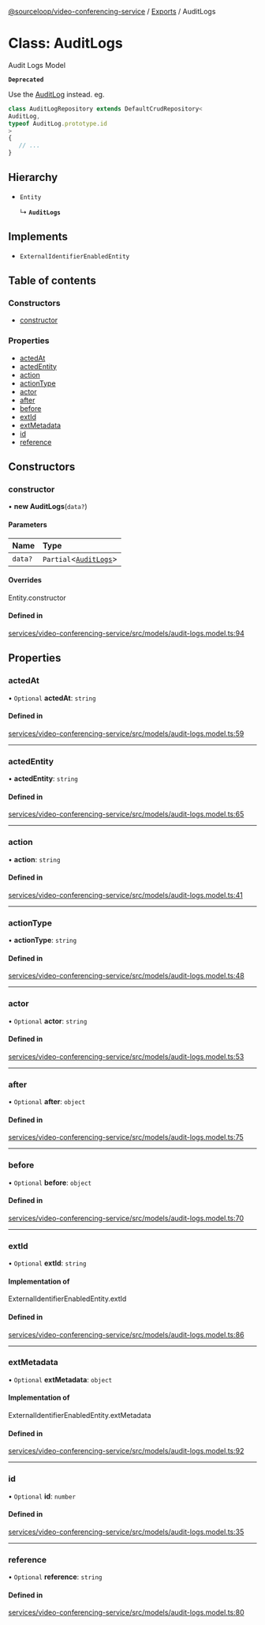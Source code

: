 [@sourceloop/video-conferencing-service](../README.md) / [Exports](../modules.md) / AuditLogs

# Class: AuditLogs

Audit Logs Model

**`Deprecated`**

Use the [AuditLog](AuditLog.md) instead.
eg.
```ts
class AuditLogRepository extends DefaultCrudRepository<
AuditLog,
typeof AuditLog.prototype.id
>
{
   // ...
}
```

## Hierarchy

- `Entity`

  ↳ **`AuditLogs`**

## Implements

- `ExternalIdentifierEnabledEntity`

## Table of contents

### Constructors

- [constructor](AuditLogs.md#constructor)

### Properties

- [actedAt](AuditLogs.md#actedat)
- [actedEntity](AuditLogs.md#actedentity)
- [action](AuditLogs.md#action)
- [actionType](AuditLogs.md#actiontype)
- [actor](AuditLogs.md#actor)
- [after](AuditLogs.md#after)
- [before](AuditLogs.md#before)
- [extId](AuditLogs.md#extid)
- [extMetadata](AuditLogs.md#extmetadata)
- [id](AuditLogs.md#id)
- [reference](AuditLogs.md#reference)

## Constructors

### constructor

• **new AuditLogs**(`data?`)

#### Parameters

| Name | Type |
| :------ | :------ |
| `data?` | `Partial`<[`AuditLogs`](AuditLogs.md)\> |

#### Overrides

Entity.constructor

#### Defined in

[services/video-conferencing-service/src/models/audit-logs.model.ts:94](https://github.com/sourcefuse/loopback4-microservice-catalog/blob/b93c60ac7/services/video-conferencing-service/src/models/audit-logs.model.ts#L94)

## Properties

### actedAt

• `Optional` **actedAt**: `string`

#### Defined in

[services/video-conferencing-service/src/models/audit-logs.model.ts:59](https://github.com/sourcefuse/loopback4-microservice-catalog/blob/b93c60ac7/services/video-conferencing-service/src/models/audit-logs.model.ts#L59)

___

### actedEntity

• **actedEntity**: `string`

#### Defined in

[services/video-conferencing-service/src/models/audit-logs.model.ts:65](https://github.com/sourcefuse/loopback4-microservice-catalog/blob/b93c60ac7/services/video-conferencing-service/src/models/audit-logs.model.ts#L65)

___

### action

• **action**: `string`

#### Defined in

[services/video-conferencing-service/src/models/audit-logs.model.ts:41](https://github.com/sourcefuse/loopback4-microservice-catalog/blob/b93c60ac7/services/video-conferencing-service/src/models/audit-logs.model.ts#L41)

___

### actionType

• **actionType**: `string`

#### Defined in

[services/video-conferencing-service/src/models/audit-logs.model.ts:48](https://github.com/sourcefuse/loopback4-microservice-catalog/blob/b93c60ac7/services/video-conferencing-service/src/models/audit-logs.model.ts#L48)

___

### actor

• `Optional` **actor**: `string`

#### Defined in

[services/video-conferencing-service/src/models/audit-logs.model.ts:53](https://github.com/sourcefuse/loopback4-microservice-catalog/blob/b93c60ac7/services/video-conferencing-service/src/models/audit-logs.model.ts#L53)

___

### after

• `Optional` **after**: `object`

#### Defined in

[services/video-conferencing-service/src/models/audit-logs.model.ts:75](https://github.com/sourcefuse/loopback4-microservice-catalog/blob/b93c60ac7/services/video-conferencing-service/src/models/audit-logs.model.ts#L75)

___

### before

• `Optional` **before**: `object`

#### Defined in

[services/video-conferencing-service/src/models/audit-logs.model.ts:70](https://github.com/sourcefuse/loopback4-microservice-catalog/blob/b93c60ac7/services/video-conferencing-service/src/models/audit-logs.model.ts#L70)

___

### extId

• `Optional` **extId**: `string`

#### Implementation of

ExternalIdentifierEnabledEntity.extId

#### Defined in

[services/video-conferencing-service/src/models/audit-logs.model.ts:86](https://github.com/sourcefuse/loopback4-microservice-catalog/blob/b93c60ac7/services/video-conferencing-service/src/models/audit-logs.model.ts#L86)

___

### extMetadata

• `Optional` **extMetadata**: `object`

#### Implementation of

ExternalIdentifierEnabledEntity.extMetadata

#### Defined in

[services/video-conferencing-service/src/models/audit-logs.model.ts:92](https://github.com/sourcefuse/loopback4-microservice-catalog/blob/b93c60ac7/services/video-conferencing-service/src/models/audit-logs.model.ts#L92)

___

### id

• `Optional` **id**: `number`

#### Defined in

[services/video-conferencing-service/src/models/audit-logs.model.ts:35](https://github.com/sourcefuse/loopback4-microservice-catalog/blob/b93c60ac7/services/video-conferencing-service/src/models/audit-logs.model.ts#L35)

___

### reference

• `Optional` **reference**: `string`

#### Defined in

[services/video-conferencing-service/src/models/audit-logs.model.ts:80](https://github.com/sourcefuse/loopback4-microservice-catalog/blob/b93c60ac7/services/video-conferencing-service/src/models/audit-logs.model.ts#L80)
